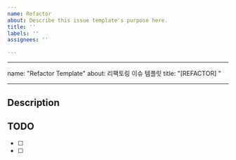 ```yaml
---
name: Refactor
about: Describe this issue template's purpose here.
title: ''
labels: ''
assignees: ''

---
```


---
name: "Refactor Template"
about: 리팩토링 이슈 템플릿
title: "[REFACTOR] "

---

## Description


## TODO
- [ ] 
- [ ]
